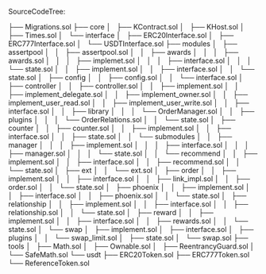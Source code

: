 SourceCodeTree:

├── Migrations.sol
├── core
│   ├── KContract.sol
│   ├── KHost.sol
│   ├── Times.sol
│   └── interface
│       ├── ERC20Interface.sol
│       ├── ERC777Interface.sol
│       └── USDTInterface.sol
├── modules
│   ├── assertpool
│   │   ├── assertpool.sol
│   │   ├── awards
│   │   │   ├── awards.sol
│   │   │   ├── implemet.sol
│   │   │   ├── interface.sol
│   │   │   └── state.sol
│   │   ├── implement.sol
│   │   ├── interface.sol
│   │   └── state.sol
│   ├── config
│   │   ├── config.sol
│   │   └── interface.sol
│   ├── controller
│   │   ├── controller.sol
│   │   ├── implement.sol
│   │   ├── implement_delegate.sol
│   │   ├── implement_owner.sol
│   │   ├── implement_user_read.sol
│   │   ├── implement_user_write.sol
│   │   ├── interface.sol
│   │   ├── library
│   │   │   └── OrderManager.sol
│   │   ├── plugins
│   │   │   └── OrderRelations.sol
│   │   └── state.sol
│   ├── counter
│   │   ├── counter.sol
│   │   ├── implement.sol
│   │   ├── interface.sol
│   │   ├── state.sol
│   │   └── submodules
│   │       ├── manager
│   │       │   ├── implement.sol
│   │       │   ├── interface.sol
│   │       │   ├── manager.sol
│   │       │   └── state.sol
│   │       └── recommend
│   │           ├── implement.sol
│   │           ├── interface.sol
│   │           ├── recommend.sol
│   │           └── state.sol
│   ├── ext
│   │   └── ext.sol
│   ├── order
│   │   ├── implement.sol
│   │   ├── interface.sol
│   │   ├── link_impl.sol
│   │   ├── order.sol
│   │   └── state.sol
│   ├── phoenix
│   │   ├── implement.sol
│   │   ├── interface.sol
│   │   ├── phoenix.sol
│   │   └── state.sol
│   ├── relationship
│   │   ├── implement.sol
│   │   ├── interface.sol
│   │   ├── relationship.sol
│   │   └── state.sol
│   ├── reward
│   │   ├── implement.sol
│   │   ├── interface.sol
│   │   ├── rewards.sol
│   │   └── state.sol
│   └── swap
│       ├── implement.sol
│       ├── interface.sol
│       ├── plugins
│       │   └── swap_limit.sol
│       ├── state.sol
│       └── swap.sol
├── tools
│   ├── Math.sol
│   ├── Ownable.sol
│   ├── ReentrancyGuard.sol
│   └── SafeMath.sol
└── usdt
    ├── ERC20Token.sol
    ├── ERC777Token.sol
    └── ReferenceToken.sol
